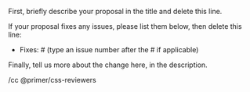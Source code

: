 First, briefly describe your proposal in the title and delete this line.

If your proposal fixes any issues, please list them below, then delete this line:

-  Fixes: # (type an issue number after the # if applicable)

Finally, tell us more about the change here, in the description.

/cc @primer/css-reviewers
